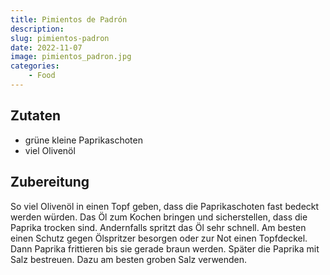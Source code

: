 ```yaml
---
title: Pimientos de Padrón
description: 
slug: pimientos-padron
date: 2022-11-07
image: pimientos_padron.jpg
categories:
    - Food
---
```


## Zutaten

<ul>
<li>grüne kleine Paprikaschoten</li>
<li>viel Olivenöl</li>
</ul>

<h2 id="zubereitung">Zubereitung</h2>

<p>So viel Olivenöl in einen Topf geben, dass die Paprikaschoten fast bedeckt werden würden.
Das Öl zum Kochen bringen und sicherstellen, dass die Paprika trocken sind.
Andernfalls spritzt das Öl sehr schnell.
Am besten einen Schutz gegen Ölspritzer besorgen oder zur Not einen Topfdeckel.
Dann Paprika frittieren bis sie gerade braun werden.
Später die Paprika mit Salz bestreuen.
Dazu am besten groben Salz verwenden.</p>